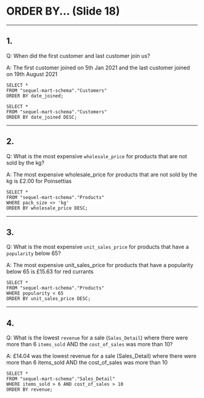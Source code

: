 # ORDER BY... (Slide 18)

---

## 1.
Q: When did the first customer and last customer join us?

A: The first customer joined on 5th Jan 2021 and the last customer joined on 19th August 2021
```
SELECT *
FROM "sequel-mart-schema"."Customers"
ORDER BY date_joined;
```
```
SELECT *
FROM "sequel-mart-schema"."Customers"
ORDER BY date_joined DESC;
```
---

## 2.
Q: What is the most expensive `wholesale_price` for products that are not sold by the kg?

A: The most expensive wholesale_price for products that are not sold by the kg is £2.00 for Poinsettias
```
SELECT *
FROM "sequel-mart-schema"."Products"
WHERE pack_size <> 'kg'
ORDER BY wholesale_price DESC;
```
---

## 3.
Q: What is the most expensive `unit_sales_price` for products that have a `popularity` below 65?

A: The most expensive unit_sales_price for products that have a popularity below 65 is £15.63 for red currants
```
SELECT *
FROM "sequel-mart-schema"."Products"
WHERE popularity < 65
ORDER BY unit_sales_price DESC;
```
---

## 4.
Q: What is the lowest `revenue` for a sale (`Sales_Detail`) where there were more than 6 `items_sold` AND the `cost_of_sales` was more than 10?

A: £14.04 was the lowest revenue for a sale (Sales_Detail) where there were more than 6 items_sold AND the cost_of_sales was more than 10
```
SELECT *
FROM "sequel-mart-schema"."Sales_Detail"
WHERE items_sold > 6 AND cost_of_sales > 10
ORDER BY revenue;
```